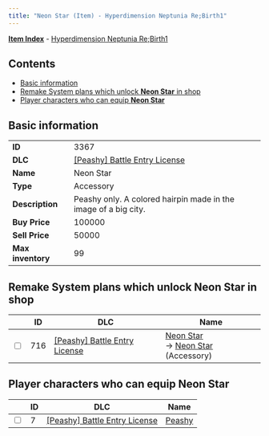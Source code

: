 ```yaml
---
title: "Neon Star (Item) - Hyperdimension Neptunia Re;Birth1"
---
```


[**Item Index**](/neptunia/rb1/item/index.html) - [Hyperdimension Neptunia Re;Birth1](/neptunia/rb1)

## Contents

- [Basic information](#basic-information)
- [Remake System plans which unlock **Neon Star** in shop](#remake-system-plans-which-unlock-neon-star-in-shop)
- [Player characters who can equip **Neon Star**](#player-characters-who-can-equip-neon-star)

## Basic information

|   |   |
| -- | -- |
| **ID** | 3367 |
| **DLC** | [[Peashy] Battle Entry License](/neptunia/rb1/dlc/8-peashy.html) |
| **Name** | Neon Star |
| **Type** | Accessory |
| **Description** | Peashy only. A colored hairpin made in the image of a big city. |
| **Buy Price** | 100000 |
| **Sell Price** | 50000 |
| **Max inventory** | 99 |


## Remake System plans which unlock **Neon Star** in shop

|    | ID | DLC | Name |
| -- | -- | --- | ---- |
| <input type="checkbox" id="rb1-remake-8-716" class="trackbox" /> | 716 | [[Peashy] Battle Entry License](/neptunia/rb1/dlc/8-peashy.html) | [Neon Star](/neptunia/rb1/remake/8-716-neon-star.html)<br /> → [Neon Star](/neptunia/rb1/item/8-3367-neon-star.html) (Accessory) |


## Player characters who can equip **Neon Star**

|    | ID | DLC | Name |
| -- | -- | --- | ---- |
| <input type="checkbox" id="rb1-player-8-7" class="trackbox" /> | 7 | [[Peashy] Battle Entry License](/neptunia/rb1/dlc/8-peashy.html) | [Peashy](/neptunia/rb1/player/8-7-peashy.html) |

